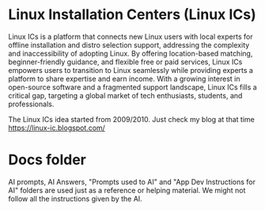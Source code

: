 # Linux Installation Centers (Linux ICs)
Linux ICs is a platform that connects new Linux users with local experts for offline installation and distro selection support, addressing the complexity and inaccessibility of adopting Linux. By offering location-based matching, beginner-friendly guidance, and flexible free or paid services, Linux ICs empowers users to transition to Linux seamlessly while providing experts a platform to share expertise and earn income. With a growing interest in open-source software and a fragmented support landscape, Linux ICs fills a critical gap, targeting a global market of tech enthusiasts, students, and professionals.

The Linux ICs idea started from 2009/2010. Just check my blog at that time https://linux-ic.blogspot.com/

# Docs folder
AI prompts, AI Answers, "Prompts used to AI" and "App Dev Instructions for AI" folders are used just as a reference or helping material. We might not follow all the instructions given by the AI.

